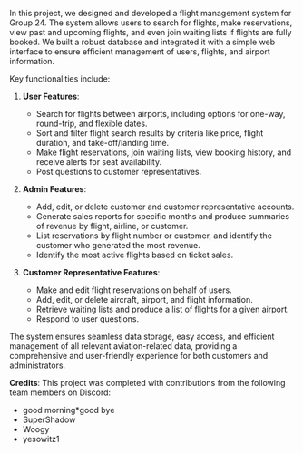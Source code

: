 In this project, we designed and developed a flight management system for Group 24. The system allows users to search for flights, make reservations, view past and upcoming flights, and even join waiting lists if flights are fully booked. We built a robust database and integrated it with a simple web interface to ensure efficient management of users, flights, and airport information.

Key functionalities include: 

1. **User Features**:
   - Search for flights between airports, including options for one-way, round-trip, and flexible dates.
   - Sort and filter flight search results by criteria like price, flight duration, and take-off/landing time.
   - Make flight reservations, join waiting lists, view booking history, and receive alerts for seat availability.
   - Post questions to customer representatives.

2. **Admin Features**:
   - Add, edit, or delete customer and customer representative accounts.
   - Generate sales reports for specific months and produce summaries of revenue by flight, airline, or customer.
   - List reservations by flight number or customer, and identify the customer who generated the most revenue.
   - Identify the most active flights based on ticket sales.

3. **Customer Representative Features**:
   - Make and edit flight reservations on behalf of users.
   - Add, edit, or delete aircraft, airport, and flight information.
   - Retrieve waiting lists and produce a list of flights for a given airport.
   - Respond to user questions.

The system ensures seamless data storage, easy access, and efficient management of all relevant aviation-related data, providing a comprehensive and user-friendly experience for both customers and administrators.

**Credits**:
This project was completed with contributions from the following team members on Discord:
- good morning*good bye
- SuperShadow
- Woogy
- yesowitz1
